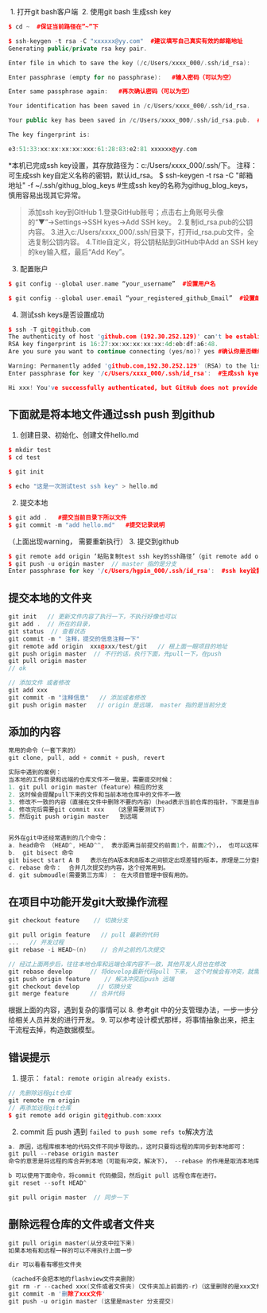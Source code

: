 ﻿   ﻿ ﻿1. 打开git  bash客户端
 ﻿ ﻿2. 使用git bash 生成ssh key

```cpp
$ cd ~  #保证当前路径在”~”下

$ ssh-keygen -t rsa -C "xxxxxx@yy.com"  #建议填写自己真实有效的邮箱地址
Generating public/private rsa key pair.

Enter file in which to save the key (/c/Users/xxxx_000/.ssh/id_rsa):   #不填直接回车

Enter passphrase (empty for no passphrase):   #输入密码（可以为空）

Enter same passphrase again:   #再次确认密码（可以为空）

Your identification has been saved in /c/Users/xxxx_000/.ssh/id_rsa.   #生成的id_rsa文件为密钥

Your public key has been saved in /c/Users/xxxx_000/.ssh/id_rsa.pub.  #生成的id_rsa.pub公钥

The key fingerprint is:

e3:51:33:xx:xx:xx:xx:xxx:61:28:83:e2:81 xxxxxx@yy.com
```
*本机已完成ssh key设置，其存放路径为：c:/Users/xxxx_000/.ssh/下。
注释：可生成ssh key自定义名称的密钥，默认id_rsa。
$ ssh-keygen -t rsa -C "邮箱地址" -f ~/.ssh/githug_blog_keys #生成ssh key的名称为githug_blog_keys，慎用容易出现其它异常。

> 添加ssh key到GItHub
> 1.登录GitHub账号；点击右上角账号头像的“▼”→Settings→SSH kyes→Add SSH key。
> 2.复制id_rsa.pub的公钥内容。
> 3.进入c:/Users/xxxx_000/.ssh/目录下，打开id_rsa.pub文件，全选复制公钥内容。
> 4.Title自定义，将公钥粘贴到GitHub中Add an SSH key的key输入框，最后“Add Key”。

3. 配置账户

```cpp
$ git config --global user.name “your_username”  #设置用户名

$ git config --global user.email “your_registered_github_Email”  #设置邮箱地址(建议用注册giuhub的邮箱)
```
4. 测试ssh keys是否设置成功

```cpp
$ ssh -T git@github.com
The authenticity of host 'github.com (192.30.252.129)' can't be established.
RSA key fingerprint is 16:27:xx:xx:xx:xx:xx:4d:eb:df:a6:48.
Are you sure you want to continue connecting (yes/no)? yes #确认你是否继续联系，输入yes

Warning: Permanently added 'github.com,192.30.252.129' (RSA) to the list of known hosts.
Enter passphrase for key '/c/Users/xxxx_000/.ssh/id_rsa':  #生成ssh kye是密码为空则无此项，若设置有密码则有此项且，输入生成ssh key时设置的密码即可。

Hi xxx! You've successfully authenticated, but GitHub does not provide shell access. #出现词句话，说明设置成功。
```

## 下面就是将本地文件通过ssh push 到github
1. 创建目录、初始化、创建文件hello.md

```cpp
$ mkdir test
$ cd test

$ git init

$ echo "这是一次测试test ssh key" > hello.md
```
2. 提交本地

```cpp
$ git add .   #提交当前目录下所以文件
$ git commit -m "add hello.md"   #提交记录说明 
```
（上面出现warning， 需要重新执行）
3. 提交到github

```cpp
$ git remote add origin ‘粘贴复制test ssh key的ssh路径’（git remote add origin git@github.com:acelj/QT_FFMPEG.git）
$ git push -u origin master  // master 指的是分支
Enter passphrase for key '/c/Users/hgpin_000/.ssh/id_rsa':  #ssh key设置密码故此需要输入密码
```
## 提交本地的文件夹

```cpp
git init   // 更新文件内容了执行一下，不执行好像也可以
git add .  // 所在的目录，
git status  // 查看状态
git commit -m " 注释，提交的信息注释一下"
git remote add origin  xxx@xxx/test/git   // 根上面一眼项目的地址
git push origin master  // 不行的话，执行下面，先pull一下，在push
git pull origin master 
// ok

// 添加文件 或者修改
git add xxx
git commit -m "注释信息"   // 添加或者修改
git push origin master   // origin 是远端， master 指的是当前分支
```

## 添加的内容

```cpp
常用的命令（一套下来的）
git clone, pull, add + commit + push, revert

实际中遇到的案例： 
当本地的工作目录和远端的仓库文件不一致是，需要提交时候：
1. git pull origin master（feature）相应的分支
2. 这时候会提醒pull下来的文件和当前本地仓库中的文件不一致
3. 修改不一致的内容（直接在文件中删除不要的内容）（head表示当前仓库的指针，下面是当前仓库的内容；=====下面是远端仓库的内容，和哈希值）
4. 修改完后需要git commit xxx   （这里需要测试下）
5. 然后git push origin master   到远端


另外在git中还经常遇到的几个命令：
a. head命令 （HEAD^, HEAD^^,  表示距离当前提交的前面1个，前面2个），， 也可以这样写 HEAD~(n),后面的这种写法是可以写多级的，前面只能1-4级。
b.  git bisect 命令  
git bisect start A B   表示在的A版本和B版本之间锁定出现差错的版本，原理是二分查找。
c. rebase 命令：  合并几次提交的内容，这个经常用到。
d. git submoudle(需要第三方库) ： 在大项目管理中很有用的。
```

## 在项目中功能开发git大致操作流程

```cpp
git checkout feature    // 切换分支

git pull origin feature   // pull 最新的代码
...   // 开发过程
git rebase -i HEAD~(n)    // 合并之前的几次提交

// 经过上面两步后，往往本地仓库和远端仓库内容不一致，其他开发人员也在修改
git rebase develop     // 将develop最新代码pull 下来， 这个时候会有冲突，就需要解决冲突
git push origin feature    // 解决冲突后push 远端
git checkout develop     // 切换分支
git merge feature      // 合并代码

```


根据上面的内容，遇到复杂的事情可以
8. 参考git 中的分支管理办法，一步一步分给相关人员并发的进行开发。
9. 可以参考设计模式那样，将事情抽象出来，把主干流程去掉，构造数据模型。




## 错误提示
1. 提示： `fatal: remote origin already exists.`

```cpp
// 先删除远程git仓库
git remote rm origin
// 再添加远程git仓库
$ git remote add origin git@github.com:xxxx
```

2. commit 后 push 遇到 `failed to push some refs to`解决方法

```cpp
a. 原因，远程库根本地的代码文件不同步导致的。，这时只要将远程的库同步到本地即可：
git pull --rebase origin master
命令的意思是将远程的库合并到本地（可能有冲突，解决下）， --rebase 的作用是取消本地库中刚刚提交的commit ，并把他们接到更新后的本地仓库中

b 可以使用下面命令，将commit 代码撤回，然后git pull 远程仓库在进行。
git reset --soft HEAD^

git pull origin master  // 同步一下
```



## 删除远程仓库的文件或者文件夹

```cpp
git pull origin master(从分支中拉下来)
如果本地有和远程一样的可以不用执行上面一步

dir 可以看看有哪些文件夹

（cached不会把本地的flashview文件夹删除）
git rm -r --cached xxx(文件或者文件夹)（文件夹加上前面的-r）（这里删除的是xxx文件或者文件夹）
git commit -m '删除了xxx文件'
git push -u origin master (这里是master 分支提交)

```

